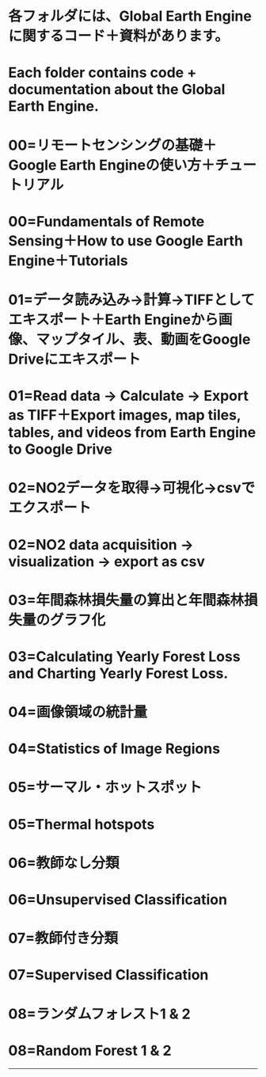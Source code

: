# 各フォルダには、Global Earth Engineに関するコード＋資料があります。
# Each folder contains code + documentation about the Global Earth Engine.
# 00=リモートセンシングの基礎＋Google Earth Engineの使い方＋チュートリアル
# 00=Fundamentals of Remote Sensing＋How to use Google Earth Engine＋Tutorials
# 01=データ読み込み→計算→TIFFとしてエキスポート＋Earth Engineから画像、マップタイル、表、動画をGoogle Driveにエキスポート
# 01=Read data → Calculate → Export as TIFF＋Export images, map tiles, tables, and videos from Earth Engine to Google Drive
# 02=NO2データを取得→可視化→csvでエクスポート
# 02=NO2 data acquisition → visualization → export as csv
# 03=年間森林損失量の算出と年間森林損失量のグラフ化
# 03=Calculating Yearly Forest Loss and Charting Yearly Forest Loss.
# 04=画像領域の統計量
# 04=Statistics of Image Regions
# 05=サーマル・ホットスポット
# 05=Thermal hotspots
# 06=教師なし分類
# 06=Unsupervised Classification
# 07=教師付き分類
# 07=Supervised Classification
# 08=ランダムフォレスト1 & 2
# 08=Random Forest 1 & 2
---
